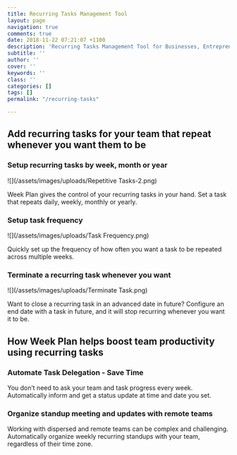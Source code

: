 ```yaml
---
title: Recurring Tasks Management Tool
layout: page
navigation: true
comments: true
date: 2018-11-22 07:21:07 +1100
description: 'Recurring Tasks Management Tool for Businesses, Entrepreneurs '
subtitle: ''
author: ''
cover: ''
keywords: ''
class: ''
categories: []
tags: []
permalink: "/recurring-tasks"

---
```

## Add recurring tasks for your team that repeat whenever you want them to be

### **Setup recurring tasks by week, month or year**

![](/assets/images/uploads/Repetitive Tasks-2.png)

Week Plan gives the control of your recurring tasks in your hand. Set a task that repeats daily, weekly, monthly or yearly.

### **Setup task frequency**

![](/assets/images/uploads/Task Frequency.png)

Quickly set up the frequency of how often you want a task to be repeated across multiple weeks.

### **Terminate a recurring task whenever you want**

![](/assets/images/uploads/Terminate Task.png)

Want to close a recurring task in an advanced date in future? Configure an end date with a task in future, and it will stop recurring whenever you want it to be.

## **How Week Plan helps boost team productivity using recurring tasks**

### **Automate Task Delegation - Save Time**

You don’t need to ask your team and task progress every week. Automatically inform and get a status update at time and date you set.

### **Organize standup meeting and updates with remote teams**

Working with dispersed and remote teams can be complex and challenging. Automatically organize weekly recurring standups with your team, regardless of their time zone. 